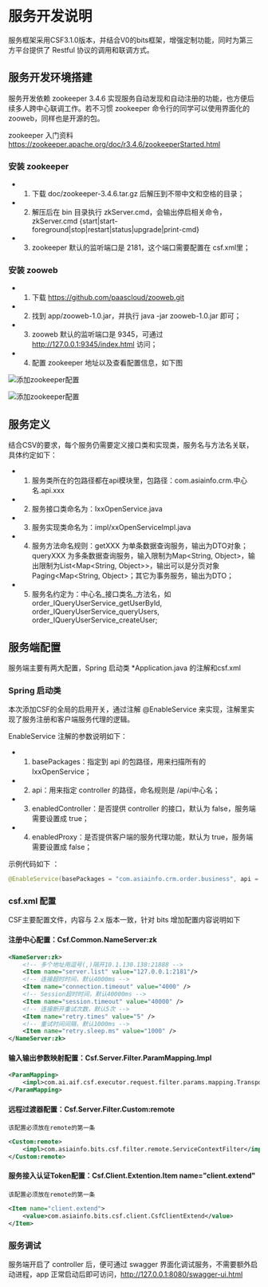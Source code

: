 # 服务开发说明

服务框架采用CSF3.1.0版本，并结合V0的bits框架，增强定制功能，同时为第三方平台提供了 Restful 协议的调用和联调方式。

## 服务开发环境搭建

服务开发依赖 zookeeper 3.4.6 实现服务自动发现和自动注册的功能，也方便后续多人跨中心联调工作。若不习惯 zookeeper 命令行的同学可以使用界面化的 zooweb，同样也是开源的包。

zookeeper 入门资料 https://zookeeper.apache.org/doc/r3.4.6/zookeeperStarted.html

### 安装 zookeeper

- 1. 下载 doc/zookeeper-3.4.6.tar.gz 后解压到不带中文和空格的目录；
- 2. 解压后在 bin 目录执行 zkServer.cmd，会输出停启相关命令，zkServer.cmd {start|start-foreground|stop|restart|status|upgrade|print-cmd}
- 3. zookeeper 默认的监听端口是 2181，这个端口需要配置在 csf.xml里；

### 安装 zooweb

- 1. 下载 https://github.com/paascloud/zooweb.git
- 2. 找到 app/zooweb-1.0.jar，并执行 java -jar zooweb-1.0.jar 即可；
- 3. zooweb 默认的监听端口是 9345，可通过 http://127.0.0.1:9345/index.html 访问；
- 4. 配置 zookeeper 地址以及查看配置信息，如下图

![添加zookeeper配置](../img/zooweb/add-zookeeper-config.png)

![添加zookeeper配置](../img/zooweb/zookeeper-csf-tree.png)

## 服务定义

结合CSV的要求，每个服务仍需要定义接口类和实现类，服务名与方法名关联，具体约定如下：

- 1. 服务类所在的包路径都在api模块里，包路径：com.asiainfo.crm.中心名.api.xxx
- 2. 服务接口类命名为：IxxOpenService.java
- 3. 服务实现类命名为：impl/xxOpenServiceImpl.java
- 4. 服务方法命名规则：getXXX 为单条数据查询服务，输出为DTO对象；queryXXX 为多条数据查询服务，输入限制为Map<String, Object>，输出限制为List<Map<String, Object>>，输出可以是分页对象Paging<Map<String, Object>；其它为事务服务，输出为DTO；
- 5. 服务名约定为：中心名_接口类名_方法名，如 order_IQueryUserService_getUserById, order_IQueryUserService_queryUsers, order_IQueryUserService_createUser;

## 服务端配置

服务端主要有两大配置，Spring 启动类 *Application.java 的注解和csf.xml

### Spring 启动类

本次添加CSF的全局的启用开关，通过注解 @EnableService 来实现，注解里实现了服务注册和客户端服务代理的逻辑。

EnableService 注解的参数说明如下：

- 1. basePackages：指定到 api 的包路径，用来扫描所有的 IxxOpenService；
- 2. api：用来指定 controller 的路径，命名规则是 /api/中心名；
- 3. enabledController：是否提供 controller 的接口，默认为 false，服务端需要设置成 true；
- 4. enabledProxy：是否提供客户端的服务代理功能，默认为 true，服务端需要设置成 false；

示例代码如下 ：

```java
@EnableService(basePackages = "com.asiainfo.crm.order.business", api = "/api/order", enabledController = true, enabledProxy = false)
```

### csf.xml 配置

CSF主要配置文件，内容与 2.x 版本一致，针对 bits 增加配置内容说明如下

#### 注册中心配置：Csf.Common.NameServer:zk

```xml
<NameServer:zk>
    <!-- 多个地址用逗号(,)隔开10.1.130.138:21888 -->
    <Item name="server.list" value="127.0.0.1:2181"/>
    <!-- 连接超时时间，默认4000ms -->
    <Item name="connection.timeout" value="4000" />
    <!-- Session超时时间，默认40000ms -->
    <Item name="session.timeout" value="40000" />
    <!-- 连接断开重试次数，默认5次 -->
    <Item name="retry.times" value="5" />
    <!-- 重试时间间隔，默认1000ms -->
    <Item name="retry.sleep.ms" value="1000" />
</NameServer:zk>
```

#### 输入输出参数映射配置：Csf.Server.Filter.ParamMapping.Impl

```xml
<ParamMapping>
    <impl>com.ai.aif.csf.executor.request.filter.params.mapping.TransportParamsMappingFilter</impl>
</ParamMapping>
```

#### 远程过渡器配置：Csf.Server.Filter.Custom:remote

```该配置必须放在remote的第一条```

```xml
<Custom:remote>
    <impl>com.asiainfo.bits.csf.filter.remote.ServiceContextFilter</impl>
</Custom:remote>
```

#### 服务接入认证Token配置：Csf.Client.Extention.Item name="client.extend"

```该配置必须放在remote的第一条```

```xml
<Item name="client.extend">
    <value>com.asiainfo.bits.csf.client.CsfClientExtend</value>
</Item>
```

### 服务调试

服务端开启了 controller 后，便可通过 swagger 界面化调试服务，不需要额外启动进程，app 正常启动后即可访问，http://127.0.0.1:8080/swagger-ui.html
